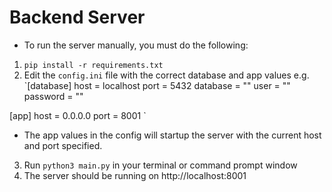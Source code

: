# Backend Server
- To run the server manually, you must do the following:
1. `pip install -r requirements.txt`
2. Edit the `config.ini` file with the correct database and app values
 e.g. 
 `[database]
  host = localhost
  port = 5432
  database = ""
  user = "" 
  password = ""
  
  [app]
  host = 0.0.0.0
  port = 8001
` 
- The app values in the config will startup the server with the current host and port specified.

3. Run `python3 main.py` in your terminal or command prompt window
4. The server should be running on http://localhost:8001
